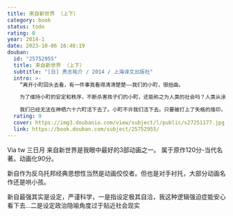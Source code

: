 ```yaml
---
title: 来自新世界 （上下）
category: book
status: todo
rating: 0
year: 2014-1
date: 2023-10-06 16:48:19
douban:
  id: "25752955"
  title: 来自新世界 （上下）
  subtitle: "[日] 贵志祐介 / 2014 / 上海译文出版社"
  intro: >-
    “离开小町回头去看，有一件事我看得清清楚楚——我们的小町，很扭曲。

    为了维持小町的安定和秩序，不断杀害孩子们的小町，还能称之为人类的社会吗？人类从涂满鲜血的历史中走过，才抵达如今的状态。然而即使是和过去最黑暗的时代相比，今天的小町也是并不值得自豪的替代品。

    我们已经无法在神栖六十六町活下去了。小町不许我们活下去。只要被打上了失格的烙印，便无法再回到当初了。这不是对待人类的方式，而是和甄选不良品一样的做法，你不觉得吗？当烧瓷窖开启的时候，走型的、有裂纹的瓷器，等待它们的就是被敲碎的命运。”
  rating: 9
  cover: https://img3.doubanio.com/view/subject/l/public/s27251177.jpg
  link: https://book.douban.com/subject/25752955/
---
```


Via tw 三日月 来自新世界是我眼中最好的3部动画之一。
属于原作120分-当代名著。动画化90分。

新自作为反乌托邦经典思想性当然是动画佼佼者。但也是对手衬托，大部分动画名作还是哄小孩。

新自最强其实是设定，严谨科学，一是指设定极其自洽，我这种逻辑强迫症能安心看下去…二是设定政治隐喻角度过于贴近社会现实
